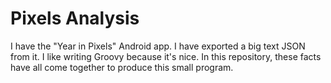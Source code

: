 # Pixels Analysis

I have the "Year in Pixels" Android app. I have exported a big text JSON from
it. I like writing Groovy because it's nice. In this repository, these facts
have all come together to produce this small program. 